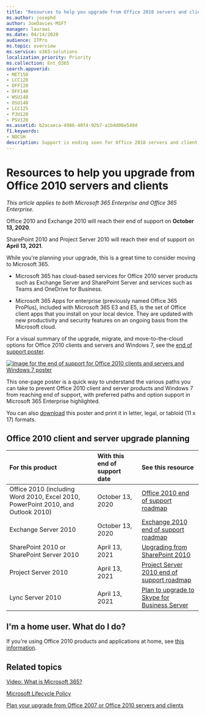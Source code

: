 ```yaml
---
title: "Resources to help you upgrade from Office 2010 servers and clients"
ms.author: josephd
author: JoeDavies-MSFT
manager: laurawi
ms.date: 04/14/2020
audience: ITPro
ms.topic: overview
ms.service: o365-solutions
localization_priority: Priority
ms.collection: Ent_O365
search.appverid:
- MET150
- LCC120
- OFF120
- OFF140
- WSU140
- OSU140
- LCC125
- PJU120
- PSV120
ms.assetid: b2acaeca-4986-40f4-92b7-a1bdd06e549d
f1.keywords:
- NOCSH
description: Support is ending soon for Office 2010 servers and client applications, and custom support agreements are not available. Use this article to start planning your upgrade now.
---
```


# Resources to help you upgrade from Office 2010 servers and clients

*This article applies to both Microsoft 365 Enterprise and Office 365 Enterprise.*

Office 2010 and Exchange 2010 will reach their end of support on **October 13, 2020**. 

SharePoint 2010 and Project Server 2010 will reach their end of support on **April 13, 2021**.

While you're planning your upgrade, this is a great time to consider moving to Microsoft 365. 

- Microsoft 365 has cloud-based services for Office 2010 server products such as Exchange Server and SharePoint Server and services such as Teams and OneDrive for Business. 

- Microsoft 365 Apps for enterprise (previously named Office 365 ProPlus), included with Microsoft 365 E3 and E5, is the set of Office client apps that you install on your local device. They are updated with new productivity and security features on an ongoing basis from the Microsoft cloud.

For a visual summary of the upgrade, migrate, and move-to-the-cloud options for Office 2010 clients and servers and Windows 7, see the [end of support poster](./downloads/Office2010Windows7EndOfSupport.pdf).

[![Image for the end of support for Office 2010 clients and servers and Windows 7 poster](./media/upgrade-from-office-2010-servers-and-products/office2010-windows7-end-of-support.png)](./downloads/Office2010Windows7EndOfSupport.pdf)

This one-page poster is a quick way to understand the various paths you can take to prevent Office 2010 client and server products and Windows 7 from reaching end of support, with preferred paths and option support in Microsoft 365 Enterprise highlighted.

You can also [download](https://github.com/MicrosoftDocs/microsoft-365-docs/raw/public/microsoft-365/media/migration-microsoft-365-enterprise-workload/Office2010Windows7EndOfSupport.pdf) this poster and print it in letter, legal, or tabloid (11 x 17) formats.
      
## Office 2010 client and server upgrade planning
  
|**For this product**|**With this end of support date**|**See this resource**|
|:-----|:-----|:-----|
|Office 2010 (including Word 2010, Excel 2010, PowerPoint 2010, and Outlook 2010)  <br/> | October 13, 2020 |[Office 2010 end of support roadmap](https://docs.microsoft.com/DeployOffice/office-2010-end-support-roadmap) <br/> |
|Exchange Server 2010  <br/> | October 13, 2020  |[Exchange 2010 end of support roadmap](exchange-2010-end-of-support.md) <br/> |
|SharePoint 2010 or SharePoint Server 2010  <br/> | April 13, 2021 |[Upgrading from SharePoint 2010](upgrade-from-sharepoint-2010.md) <br/> |
|Project Server 2010 <br/> | April 13, 2021 | [Project Server 2010 end of support roadmap](project-server-2010-end-of-support.md) <br/> |
|Lync Server 2010 <br/> | April 13, 2021 | [Plan to upgrade to Skype for Business Server](https://docs.microsoft.com/skypeforbusiness/plan-your-deployment/upgrade) <br/> |
    
## I'm a home user. What do I do?

If you're using Office 2010 products and applications at home, see [this information](plan-upgrade-previous-versions-office.md#im-a-home-user-what-do-i-do).

## Related topics

[Video: What is Microsoft 365?](https://support.office.com/article/847caf12-2589-452c-8aca-1c009797678b.aspx)
  
[Microsoft Lifecycle Policy](https://go.microsoft.com/fwlink/?linkid=865200)

[Plan your upgrade from Office 2007 or Office 2010 servers and clients](plan-upgrade-previous-versions-office.md)


